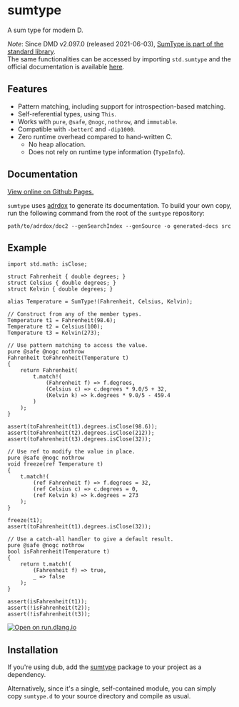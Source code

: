 sumtype
=======

A sum type for modern D.

*Note*: Since DMD v2.097.0 (released 2021-06-03), [SumType is part of the standard library](https://dlang.org/changelog/2.097.0.html#std-sumtype).</br>
The same functionalities can be accessed by importing `std.sumtype` and the official documentation is available [here](https://dlang.org/phobos/std_sumtype.html).

Features
--------

- Pattern matching, including support for introspection-based matching.
- Self-referential types, using `This`.
- Works with `pure`, `@safe`, `@nogc`, `nothrow`, and `immutable`.
- Compatible with `-betterC` and `-dip1000`.
- Zero runtime overhead compared to hand-written C.
    - No heap allocation.
    - Does not rely on runtime type information (`TypeInfo`).

Documentation
-------------

[View online on Github Pages.][docs]

`sumtype` uses [adrdox][] to generate its documentation. To build your own
copy, run the following command from the root of the `sumtype` repository:

    path/to/adrdox/doc2 --genSearchIndex --genSource -o generated-docs src

[docs]: https://pbackus.github.io/sumtype/sumtype.html
[adrdox]: https://github.com/adamdruppe/adrdox

Example
-------

    import std.math: isClose;

    struct Fahrenheit { double degrees; }
    struct Celsius { double degrees; }
    struct Kelvin { double degrees; }

    alias Temperature = SumType!(Fahrenheit, Celsius, Kelvin);

    // Construct from any of the member types.
    Temperature t1 = Fahrenheit(98.6);
    Temperature t2 = Celsius(100);
    Temperature t3 = Kelvin(273);

    // Use pattern matching to access the value.
    pure @safe @nogc nothrow
    Fahrenheit toFahrenheit(Temperature t)
    {
        return Fahrenheit(
            t.match!(
                (Fahrenheit f) => f.degrees,
                (Celsius c) => c.degrees * 9.0/5 + 32,
                (Kelvin k) => k.degrees * 9.0/5 - 459.4
            )
        );
    }

    assert(toFahrenheit(t1).degrees.isClose(98.6));
    assert(toFahrenheit(t2).degrees.isClose(212));
    assert(toFahrenheit(t3).degrees.isClose(32));

    // Use ref to modify the value in place.
    pure @safe @nogc nothrow
    void freeze(ref Temperature t)
    {
        t.match!(
            (ref Fahrenheit f) => f.degrees = 32,
            (ref Celsius c) => c.degrees = 0,
            (ref Kelvin k) => k.degrees = 273
        );
    }

    freeze(t1);
    assert(toFahrenheit(t1).degrees.isClose(32));

    // Use a catch-all handler to give a default result.
    pure @safe @nogc nothrow
    bool isFahrenheit(Temperature t)
    {
        return t.match!(
            (Fahrenheit f) => true,
            _ => false
        );
    }

    assert(isFahrenheit(t1));
    assert(!isFahrenheit(t2));
    assert(!isFahrenheit(t3));

[![Open on run.dlang.io](https://img.shields.io/badge/run.dlang.io-open-blue.svg)](https://run.dlang.io/is/jYkbjP)

Installation
------------

If you're using dub, add the [sumtype](https://code.dlang.org/packages/sumtype)
package to your project as a dependency.

Alternatively, since it's a single, self-contained module, you can simply copy
`sumtype.d` to your source directory and compile as usual.
